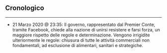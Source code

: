 ## Cronologico
---------------

* 21 Marzo 2020 @ 23:35: Il governo, rappresentato dal Premier Conte, tramite Facebook, chiede alla nazione di unirsi resistere e farsi forza, un maggiore rispetto delle regole e determinazione. Vengono irrigidite ulteriormente le regole: chiusura di tutte le attività commerciali non fondamentali, ad esclusione di alimentari, sanitari e strategiche.
